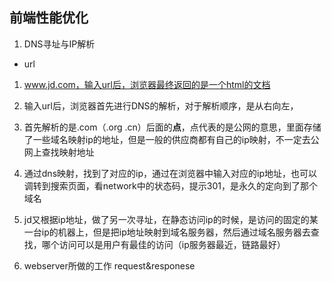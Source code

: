 ## 前端性能优化

1. DNS寻址与IP解析

+ url
1. www.jd.com，输入url后，浏览器最终返回的是一个html的文档
2. 输入url后，浏览器首先进行DNS的解析，对于解析顺序，是从右向左，
3. 首先解析的是.com（.org .cn）后面的**点**，点代表的是公网的意思，里面存储了一些域名映射ip的地址，但是一般的供应商都有自己的ip映射，不一定去公网上查找映射地址
4. 通过dns映射，找到了对应的ip，通过在浏览器中输入对应的ip地址，也可以调转到搜索页面，看network中的状态码，提示301，是永久的定向到了那个域名
5. jd又根据ip地址，做了另一次寻址，在静态访问ip的时候，是访问的固定的某一台ip的机器上，但是把ip地址映射到域名服务器，然后通过域名服务器去查找，哪个访问可以是用户有最佳的访问（ip服务器最近，链路最好）

2. webserver所做的工作 request&responese

 